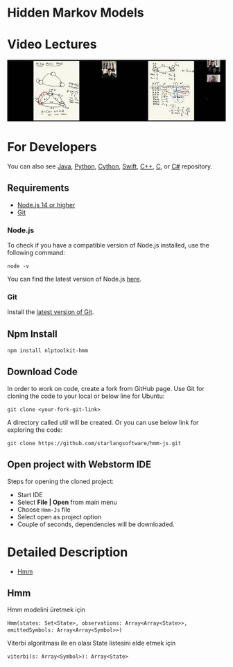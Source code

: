 Hidden Markov Models
============

Video Lectures
============

[<img src="https://github.com/StarlangSoftware/Hmm/blob/master/video1.jpg" width="50%">](https://youtu.be/zHj5mK3jcyk)[<img src="https://github.com/StarlangSoftware/Hmm/blob/master/video2.jpg" width="50%">](https://youtu.be/LM0ld3UKCEs)

For Developers
============
You can also see [Java](https://github.com/starlangsoftware/Hmm), [Python](https://github.com/starlangsoftware/Hmm-Py), 
[Cython](https://github.com/starlangsoftware/Hmm-Cy), [Swift](https://github.com/starlangsoftware/Hmm-Swift), [C++](https://github.com/starlangsoftware/Hmm-CPP), [C](https://github.com/starlangsoftware/Hmm-C),
or [C#](https://github.com/starlangsoftware/Hmm-CS) repository.

## Requirements

* [Node.js 14 or higher](#Node.js)
* [Git](#git)

### Node.js 

To check if you have a compatible version of Node.js installed, use the following command:

    node -v
    
You can find the latest version of Node.js [here](https://nodejs.org/en/download/).

### Git

Install the [latest version of Git](https://git-scm.com/book/en/v2/Getting-Started-Installing-Git).

## Npm Install

	npm install nlptoolkit-hmm
	
## Download Code

In order to work on code, create a fork from GitHub page. 
Use Git for cloning the code to your local or below line for Ubuntu:

	git clone <your-fork-git-link>

A directory called util will be created. Or you can use below link for exploring the code:

	git clone https://github.com/starlangsoftware/hmm-js.git

## Open project with Webstorm IDE

Steps for opening the cloned project:

* Start IDE
* Select **File | Open** from main menu
* Choose `Hmm-Js` file
* Select open as project option
* Couple of seconds, dependencies will be downloaded. 

Detailed Description
============

+ [Hmm](#hmm)

## Hmm

Hmm modelini üretmek için

	Hmm(states: Set<State>, observations: Array<Array<State>>, emittedSymbols: Array<Array<Symbol>>)


Viterbi algoritması ile en olası State listesini elde etmek için

	viterbi(s: Array<Symbol>): Array<State>

